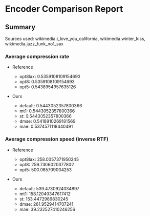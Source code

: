 
# Encoder Comparison Report

## Summary

Sources used: wikimedia.i_love_you_california, wikimedia.winter_kiss, wikimedia.jazz_funk_no1_sax

### Average compression rate

  - Reference
    - opt8lax: 0.5359108109154693
    - opt8: 0.5359108109154693
    - opt5: 0.5438954957635126

  - Ours
    - default: 0.5443052357800366
    - mt1: 0.5443052357800366
    - st: 0.5443052357800366
    - dmse: 0.5418910269181569
    - mae: 0.5374571118440491


### Average compression speed (inverse RTF)
  - Reference
    - opt8lax: 258.0057371950245
    - opt8: 259.7306020377802
    - opt5: 500.065709004253

  - Ours
    - default: 539.4730924034897
    - mt1: 158.12040347617412
    - st: 153.4472986830245
    - dmse: 261.9529414707241
    - mae: 39.232527410246256


